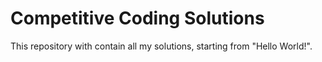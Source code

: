 # Competitive Coding Solutions
This repository with contain all my solutions, starting from "Hello World!".
